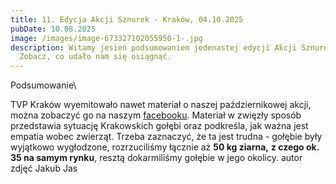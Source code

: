```yaml
---
title: 11. Edycja Akcji Sznurek - Kraków, 04.10.2025
pubDate: 10.08.2025
image: /images/image-673327102055950-1-.jpg
description: Witamy jesień podsumowaniem jedenastej edycji Akcji Sznurek!
  Zobacz, co udało nam się osiągnąć.
---
```

Podsumowanie\

TVP Kraków wyemitowało nawet materiał o naszej październikowej akcji, można zobaczyć go na naszym [facebooku](https://www.facebook.com/share/v/1BYdkQc44R/). Materiał w zwięzły sposób przedstawia sytuację Krakowskich gołębi oraz podkreśla, jak ważna jest empatia wobec zwierząt. Trzeba zaznaczyć, że ta jest trudna - gołębie były wyjątkowo wygłodzone, rozrzuciliśmy łącznie aż **50 kg ziarna,** **z czego ok. 35 na samym rynku**, resztą dokarmiliśmy gołębie w jego okolicy.
autor zdjęć Jakub Jas
